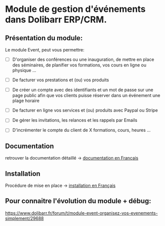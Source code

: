 # Module de gestion d'événements dans Dolibarr ERP/CRM.

## Présentation du module:
Le module Event, peut vous permettre:

- [ ] D'organiser des conférences ou une inauguration, de mettre en place des séminaires, de planifier vos formations, vos cours en ligne ou physique ...

- [ ] De facturer vos prestations et (ou) vos produits

- [ ] De créer un compte avec des identifiants et un mot de passe sur une page public afin que vos clients puisse réserver dans un événement une plage horaire

- [ ] De facturer en ligne vos services et (ou) produits avec Paypal ou Stripe

- [ ] De gérer les invitations, les relances et les rappels par Emails

- [ ] D'incrémenter le compte du client de X formations, cours, heures ...


## Documentation
retrouver la documentation détaillé -> [documentation en Français](https://github.com/Darkjeff/Event/blob/10.0/htdocs/custom/event/documentation/Doc-fr.md)


## Installation
Procédure de mise en place -> [installation en Français](https://github.com/Darkjeff/Event/blob/10.0/htdocs/custom/event/documentation/installation-fr.md)



## Pour connaitre l'évolution du module + débug:
https://www.dolibarr.fr/forum/t/module-event-organisez-vos-evenements-simplement/29688

